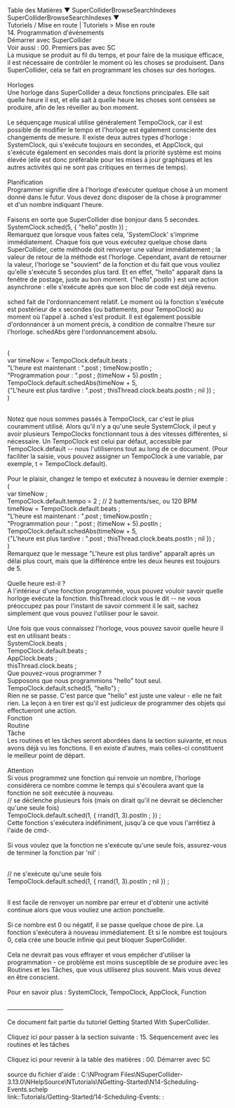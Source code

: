 Table des Matières ▼ SuperColliderBrowseSearchIndexes\
SuperColliderBrowseSearchIndexes ▼\
Tutoriels / Mise en route \| Tutoriels \> Mise en route\
14. Programmation d\'événements\
Démarrer avec SuperCollider\
Voir aussi : 00. Premiers pas avec SC\
La musique se produit au fil du temps, et pour faire de la musique
efficace, il est nécessaire de contrôler le moment où les choses se
produisent. Dans SuperCollider, cela se fait en programmant les choses
sur des horloges.\
\
Horloges\
Une horloge dans SuperCollider a deux fonctions principales. Elle sait
quelle heure il est, et elle sait à quelle heure les choses sont censées
se produire, afin de les réveiller au bon moment.\
\
Le séquençage musical utilise généralement TempoClock, car il est
possible de modifier le tempo et l\'horloge est également consciente des
changements de mesure. Il existe deux autres types d\'horloge :
SystemClock, qui s\'exécute toujours en secondes, et AppClock, qui
s\'exécute également en secondes mais dont la priorité système est moins
élevée (elle est donc préférable pour les mises à jour graphiques et les
autres activités qui ne sont pas critiques en termes de temps).\
\
Planification\
Programmer signifie dire à l\'horloge d\'exécuter quelque chose à un
moment donné dans le futur. Vous devez donc disposer de la chose à
programmer et d\'un nombre indiquant l\'heure.\
\
Faisons en sorte que SuperCollider dise bonjour dans 5 secondes.\
SystemClock.sched(5, { \"hello\".postln }) ;\
Remarquez que lorsque vous faites cela, \'SystemClock\' s\'imprime
immédiatement. Chaque fois que vous exécutez quelque chose dans
SuperCollider, cette méthode doit renvoyer une valeur immédiatement ; la
valeur de retour de la méthode est l\'horloge. Cependant, avant de
retourner la valeur, l\'horloge se \"souvient\" de la fonction et du
fait que vous vouliez qu\'elle s\'exécute 5 secondes plus tard. Et en
effet, \"hello\" apparaît dans la fenêtre de postage, juste au bon
moment. {\"hello\".postln } est une action asynchrone : elle s\'exécute
après que son bloc de code est déjà revenu.\
\
sched fait de l\'ordonnancement relatif. Le moment où la fonction
s\'exécute est postérieur de x secondes (ou battements, pour TempoClock)
au moment où l\'appel à .sched s\'est produit. Il est également possible
d\'ordonnancer à un moment précis, à condition de connaître l\'heure sur
l\'horloge. schedAbs gère l\'ordonnancement absolu.

\
(\
var timeNow = TempoClock.default.beats ;\
\"L\'heure est maintenant : \".post ; timeNow.postln ;\
\"Programmation pour : \".post ; (timeNow + 5).postln ;\
TempoClock.default.schedAbs(timeNow + 5,\
{\"L\'heure est plus tardive : \".post ; thisThread.clock.beats.postln ;
nil }) ;\
)

\
Notez que nous sommes passés à TempoClock, car c\'est le plus couramment
utilisé. Alors qu\'il n\'y a qu\'une seule SystemClock, il peut y avoir
plusieurs TempoClocks fonctionnant tous à des vitesses différentes, si
nécessaire. Un TempoClock est celui par défaut, accessible par
TempoClock.default \-- nous l\'utiliserons tout au long de ce document.
(Pour faciliter la saisie, vous pouvez assigner un TempoClock à une
variable, par exemple, t = TempoClock.default).\
\
Pour le plaisir, changez le tempo et exécutez à nouveau le dernier
exemple :\
(\
var timeNow ;\
TempoClock.default.tempo = 2 ; // 2 battements/sec, ou 120 BPM\
timeNow = TempoClock.default.beats ;\
\"L\'heure est maintenant : \".post ; timeNow.postln ;\
\"Programmation pour : \".post ; (timeNow + 5).postln ;\
TempoClock.default.schedAbs(timeNow + 5,\
{\"L\'heure est plus tardive : \".post ; thisThread.clock.beats.postln ;
nil }) ;\
)\
Remarquez que le message \"L\'heure est plus tardive\" apparaît après un
délai plus court, mais que la différence entre les deux heures est
toujours de 5.\
\
Quelle heure est-il ?\
A l\'intérieur d\'une fonction programmée, vous pouvez vouloir savoir
quelle horloge exécute la fonction. thisThread.clock vous le dit \-- ne
vous préoccupez pas pour l\'instant de savoir comment il le sait, sachez
simplement que vous pouvez l\'utiliser pour le savoir.\
\
Une fois que vous connaissez l\'horloge, vous pouvez savoir quelle heure
il est en utilisant beats :\
SystemClock.beats ;\
TempoClock.default.beats ;\
AppClock.beats ;\
thisThread.clock.beats ;\
Que pouvez-vous programmer ?\
Supposons que nous programmions \"hello\" tout seul.\
TempoClock.default.sched(5, \"hello\") ;\
Rien ne se passe. C\'est parce que \"hello\" est juste une valeur - elle
ne fait rien. La leçon à en tirer est qu\'il est judicieux de programmer
des objets qui effectueront une action.\
Fonction\
Routine\
Tâche\
Les routines et les tâches seront abordées dans la section suivante, et
nous avons déjà vu les fonctions. Il en existe d\'autres, mais celles-ci
constituent le meilleur point de départ.\
\
Attention\
Si vous programmez une fonction qui renvoie un nombre, l\'horloge
considérera ce nombre comme le temps qui s\'écoulera avant que la
fonction ne soit exécutée à nouveau.\
// se déclenche plusieurs fois (mais on dirait qu\'il ne devrait se
déclencher qu\'une seule fois)\
TempoClock.default.sched(1, { rrand(1, 3).postln ; }) ;\
Cette fonction s\'exécutera indéfiniment, jusqu\'à ce que vous
l\'arrêtiez à l\'aide de cmd-.\
\
Si vous voulez que la fonction ne s\'exécute qu\'une seule fois,
assurez-vous de terminer la fonction par \'nil\' :

\
// ne s\'exécute qu\'une seule fois\
TempoClock.default.sched(1, { rrand(1, 3).postln ; nil }) ;

\
Il est facile de renvoyer un nombre par erreur et d\'obtenir une
activité continue alors que vous vouliez une action ponctuelle.\
\
Si ce nombre est 0 ou négatif, il se passe quelque chose de pire. La
fonction s\'exécutera à nouveau immédiatement. Et si le nombre est
toujours 0, cela crée une boucle infinie qui peut bloquer
SuperCollider.\
\
Cela ne devrait pas vous effrayer et vous empêcher d\'utiliser la
programmation - ce problème est moins susceptible de se produire avec
les Routines et les Tâches, que vous utiliserez plus souvent. Mais vous
devez en être conscient.\
\
Pour en savoir plus : SystemClock, TempoClock, AppClock, Function\
\
\_\_\_\_\_\_\_\_\_\_\_\_\_\_\_\_\_\_\_\_\
\
Ce document fait partie du tutoriel Getting Started With SuperCollider.\
\
Cliquez ici pour passer à la section suivante : 15. Séquencement avec
les routines et les tâches\
\
Cliquez ici pour revenir à la table des matières : 00. Démarrer avec SC\
\
source du fichier d\'aide : C:\\NProgram
Files\\NSuperCollider-3.13.0\\NHelpSource\\NTutorials\\NGetting-Started\\N14-Scheduling-Events.schelp\
link::Tutorials/Getting-Started/14-Scheduling-Events: :
